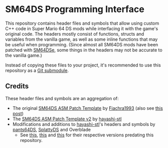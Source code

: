 # SM64DS Programming Interface

This repository contains header files and symbols that allow using custom C++
code in Super Mario 64 DS mods while interfacing it with the game's original code.
The headers mostly consist of functions, structs and variables from the vanilla game,
as well as some inline functions that may be useful when programming.
(Since almost all SM64DS mods have been patched with [SM64DSe](https://github.com/Gota7/SM64DSe-Ultimate),
some things in the headers may not be accurate to the vanilla game.)

Instead of copying these files to your project,
it's recommended to use this repository as a [Git submodule](https://git-scm.com/book/en/v2/Git-Tools-Submodules).

## Credits

These header files and symbols are an aggregation of:
- The original [SM64DS ASM Patch Template](https://github.com/Gota7/SM64DSe-Ultimate/tree/869f496a9920d2825362bc00212b5d0c413ce4e5/ASMPatchTemplate/v1)
by [Fiachra1993](https://github.com/Fiachra1993)
(also see [this post](https://kuribo64.net/board/thread.php?id=1758))
- The [SM64DS ASM Patch Template v2](https://github.com/Gota7/SM64DSe-Ultimate/tree/869f496a9920d2825362bc00212b5d0c413ce4e5/ASMPatchTemplate/v2)
by [hayashi-stl](https://github.com/hayashi-stl)
- Modifications and additions to [hayashi-stl](https://github.com/hayashi-stl)'s
headers and symbols by [pants64DS](https://github.com/pants64DS),
[SplattyDS](https://github.com/SplattyDS) and Overblade
  - See [this](https://github.com/pants64DS/Misc-SM64DS-Patches/tree/102e1f889a5c2ed94cce4928eb9371ce4347f62a),
  [this](https://github.com/SplattyDS/DynamicAllocationDecomp/tree/a6935a5f24f0d0e9126079ca67c48804622c735b)
  and [this](https://github.com/pants64DS/SM64DS-ASM-Reference/tree/9c29ec997a41f3c0108043df561a509177eb86ca)
  for their respective versions predating this repository.
